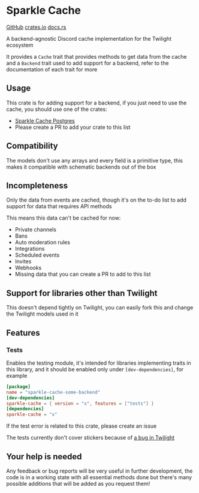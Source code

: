 # Sparkle Cache

[GitHub](https://github.com/laralove143/sparkle-cache)
[crates.io](https://crates.io/crates/sparkle-cache)
[docs.rs](https://docs.rs/sparkle-cache/latest)

A backend-agnostic Discord cache implementation for the Twilight ecosystem

It provides a `Cache` trait that provides methods to get data from the cache and a `Backend` trait used to add support
for a backend, refer to the documentation of each trait for more

## Usage

This crate is for adding support for a backend, if you just need to use the cache, you should use one of the crates:

- [Sparkle Cache Postgres](https://github.com/laralove143/sparkle-cache-postgres)
- Please create a PR to add your crate to this list

## Compatibility

The models don't use any arrays and every field is a primitive type, this makes it compatible with schematic backends
out of the box

## Incompleteness

Only the data from events are cached, though it's on the to-do list to add support for data that requires API methods

This means this data can't be cached for now:

- Private channels
- Bans
- Auto moderation rules
- Integrations
- Scheduled events
- Invites
- Webhooks
- Missing data that you can create a PR to add to this list

## Support for libraries other than Twilight

This doesn't depend tightly on Twilight, you can easily fork this and change the Twilight models used in it

## Features

### Tests

Enables the testing module, it's intended for libraries implementing traits in this library, and it should be enabled
only under `[dev-dependencies]`, for example

```toml
[package]
name = "sparkle-cache-some-backend"
[dev-dependencies]
sparkle-cache = { version = "x", features = ["tests"] }
[dependencies]
sparkle-cache = "x"
```

If the test error is related to this crate, please create an issue

The tests currently don't cover stickers because
of [a bug in Twilight](https://github.com/twilight-rs/twilight/issues/1954)

## Your help is needed

Any feedback or bug reports will be very useful in further development, the code is in a working state with all
essential methods done but there's many possible additions that will be added as you request them!
